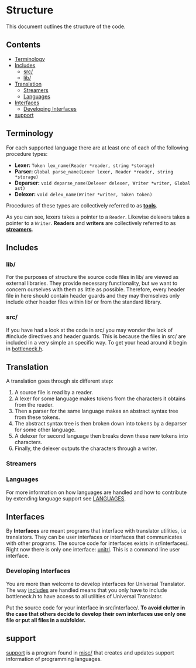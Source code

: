 # Structure

This document outlines the structure of the code.

## Contents

- [Terminology](#terminology)
- [Includes](#includes)
  - [src/](#src)
  - [lib/](#lib)
- [Translation](#translation)
  - [Streamers](#streamers)
  - [Languages](#languages)
- [Interfaces](#interfaces)
  - [Developing Interfaces](#developing-interfaces)
- [support](#support)

## Terminology

For each supported language there are at least one of each of the following procedure types:

- **Lexer:** `Token lex_name(Reader *reader, string *storage)`
- **Parser:** `Global parse_name(Lexer lexer, Reader *reader, string *storage)`
- **Deparser:** `void deparse_name(Delexer delexer, Writer *writer, Global ast)`
- **Delexer:** `void delex_name(Writer *writer, Token token)`

Procedures of these types are collectively referred to as [**tools**](LANGUAGE.md#tools).

As you can see, lexers takes a pointer to a `Reader`.
Likewise delexers takes a pointer to a `Writer`.
**Readers** and **writers** are collectively referred to as [**streamers**](#streamers).

## Includes

### lib/

For the purposes of structure the source code files in lib/ are viewed as external libraries.
They provide necessary functionality, but we want to concern ourselves with them as little as possible.
Therefore, every header file in here should contain header guards and they may themselves only include other header files within lib/ or from the standard library.

### src/

If you have had a look at the code in src/ you may wonder the lack of \#include directives and header guards.
This is because the files in src/ are included in a very simple an specific way. To get your head around it begin in [bottleneck.h](src/bottleneck.h).

## Translation

A translation goes through six different step:

1. A source file is read by a reader.
2. A lexer for some language makes tokens from the characters it obtains from the reader.
3. Then a parser for the same language makes an abstract syntax tree from these tokens.
4. The abstract syntax tree is then broken down into tokens by a deparser for some other language.
5. A delexer for second language then breaks down these new tokens into characters.
6. Finally, the delexer outputs the characters through a writer.

### Streamers



### Languages

For more information on how languages are handled and how to contribute by extending language support see [LANGUAGES](LANGUAGES.md).

## Interfaces

By **Interfaces** are meant programs that interface with translator utilities, i.e translators.
They can be user interfaces or interfaces that communicates with other programs.
The source code for interfaces exists in sr/interfaces/.
Right now there is only one interface: [unitrl](src/interfaces/unitrl.c).
This is a command line user interface.

### Developing Interfaces

You are more than welcome to develop interfaces for Universal Translator.
The way [includes](#Includes) are handled means that you only have to include bottleneck.h to have access to all utilities of Universal Translator.

Put the source code for your interface in src/interface/.
**To avoid clutter in the case that others decide to develop their own interfaces use only one file or put all files in a subfolder.**

## support

[support](src/support.c) is a program found in [misc/](misc) that creates and updates support information of programming languages.